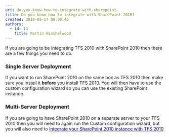 ```yaml
---
uri: do-you-know-how-to-integrate-with-sharepoint-
title: Do you know how to integrate with SharePoint 2010?
created: 2010-05-17 09:08:46
authors:
  - id: 14
    title: Martin Hinshelwood
---
```





<span class='intro'> If you are going to be integrating TFS 2010 with SharePoint 2010 then there are a few things you need to do. 
 </span>


  <h3>Single Server Deployment</h3>
<p>If you want to run SharePoint 2010 on the same box as TFS 2010 then make sure you install it <strong>before</strong> you install TFS 2010. You will then have to use the custom configuration wizard so you can use the existing SharePoint instance.</p>
<h3>Multi-Server Deployment</h3>
<p>If you are going to have SharePoint 2010 on a separate server to your TFS 2010 then you will need to again run the Custom configuration wizard, but you will also need to <a shape="rect" href="http&#58;//blog.hinshelwood.com/archive/2010/05/03/integrate-sharepoint-2010-with-team-foundation-server-2010.aspx"><font color="#000080">Integrate your SharePoint 2010 instance with TFS 2010</font></a>.</p>



